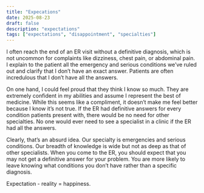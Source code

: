 ```yaml
---
title: "Expecations"
date: 2025-08-23
draft: false
description: "expectations"
tags: ["expectations", "disappointment", "specialties"]
---
```


I often reach the end of an ER visit without a definitive diagnosis, which is not uncommon for complaints like dizziness, chest pain, or abdominal pain. I explain to the patient all the emergency and serious conditions we’ve ruled out and clarify that I don’t have an exact answer. Patients are often incredulous that I don’t have all the answers.

On one hand, I could feel proud that they think I know so much. They are extremely confident in my abilities and assume I represent the best of medicine. While this seems like a compliment, it doesn’t make me feel better because I know it’s not true. If the ER had definitive answers for every condition patients present with, there would be no need for other specialties. No one would ever need to see a specialist in a clinic if the ER had all the answers.

Clearly, that’s an absurd idea. Our specialty is emergencies and serious conditions. Our breadth of knowledge is wide but not as deep as that of other specialists. When you come to the ER, you should expect that you may not get a definitive answer for your problem. You are more likely to leave knowing what conditions you don’t have rather than a specific diagnosis.

Expectation - reality = happiness.
